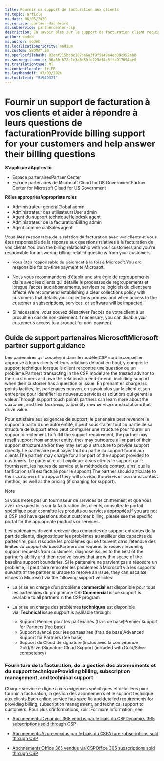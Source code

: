 ```yaml
---
title: Fournir un support de facturation aux clients
ms.topic: article
ms.date: 06/05/2020
ms.service: partner-dashboard
ms.subservice: partnercenter-csp
description: En savoir plus sur le support de facturation client requis par les partenaires du programme CSP. Cela comprend la possession de la relation de facturation client et la réponse aux questions de facturation.
author: sodeb
ms.author: sodeb
ms.localizationpriority: medium
ms.custom: SEOMAY.20
ms.openlocfilehash: 82eaf215bcbc107da6a3f9f5049e4eb89c952ab0
ms.sourcegitcommit: 36a60f672c1c3d6b63fd225d04c5ffa917694ae0
ms.translationtype: MT
ms.contentlocale: fr-FR
ms.lasthandoff: 07/03/2020
ms.locfileid: "85949321"
---
```

# <a name="provide-billing-support-for-your-customers-and-help-answer-their-billing-questions"></a><span data-ttu-id="fcf8d-104">Fournir un support de facturation à vos clients et aider à répondre à leurs questions de facturation</span><span class="sxs-lookup"><span data-stu-id="fcf8d-104">Provide billing support for your customers and help answer their billing questions</span></span>

<span data-ttu-id="fcf8d-105">**S’applique à**</span><span class="sxs-lookup"><span data-stu-id="fcf8d-105">**Applies to**</span></span>

- <span data-ttu-id="fcf8d-106">Espace partenaires</span><span class="sxs-lookup"><span data-stu-id="fcf8d-106">Partner Center</span></span>
- <span data-ttu-id="fcf8d-107">Espace partenaires de Microsoft Cloud for US Government</span><span class="sxs-lookup"><span data-stu-id="fcf8d-107">Partner Center for Microsoft Cloud for US Government</span></span>

<span data-ttu-id="fcf8d-108">**Rôles appropriés**</span><span class="sxs-lookup"><span data-stu-id="fcf8d-108">**Appropriate roles**</span></span>
- <span data-ttu-id="fcf8d-109">Administrateur général</span><span class="sxs-lookup"><span data-stu-id="fcf8d-109">Global admin</span></span>
- <span data-ttu-id="fcf8d-110">Administrateur des utilisateurs</span><span class="sxs-lookup"><span data-stu-id="fcf8d-110">User admin</span></span>
- <span data-ttu-id="fcf8d-111">Agent du support technique</span><span class="sxs-lookup"><span data-stu-id="fcf8d-111">Helpdesk agent</span></span>
- <span data-ttu-id="fcf8d-112">Administrateur de la facturation</span><span class="sxs-lookup"><span data-stu-id="fcf8d-112">Billing admin</span></span>
- <span data-ttu-id="fcf8d-113">Agent commercial</span><span class="sxs-lookup"><span data-stu-id="fcf8d-113">Sales agent</span></span>

<span data-ttu-id="fcf8d-114">Vous êtes responsable de la relation de facturation avec vos clients et vous êtes responsable de la réponse aux questions relatives à la facturation de vos clients.</span><span class="sxs-lookup"><span data-stu-id="fcf8d-114">You own the billing relationship with your customers and you're responsible for answering billing-related questions from your customers.</span></span>

- <span data-ttu-id="fcf8d-115">Vous êtes responsable du paiement à la fois à Microsoft.</span><span class="sxs-lookup"><span data-stu-id="fcf8d-115">You are responsible for on-time payment to Microsoft.</span></span>

- <span data-ttu-id="fcf8d-116">Nous vous recommandons d’établir une stratégie de regroupements clairs avec les clients qui détaille le processus de regroupements et lorsque l’accès aux abonnements, services ou logiciels du client sera affecté.</span><span class="sxs-lookup"><span data-stu-id="fcf8d-116">We recommend establishing a clear collections policy with customers that details your collections process and when access to the customer's subscriptions, services, or software will be impacted.</span></span>

- <span data-ttu-id="fcf8d-117">Si nécessaire, vous pouvez désactiver l’accès de votre client à un produit en cas de non-paiement.</span><span class="sxs-lookup"><span data-stu-id="fcf8d-117">If necessary, you can disable your customer's access to a product for non-payment.</span></span>

## <a name="microsoft-partner-support-guidance"></a><span data-ttu-id="fcf8d-118">Guide de support partenaires Microsoft</span><span class="sxs-lookup"><span data-stu-id="fcf8d-118">Microsoft partner support guidance</span></span>

<span data-ttu-id="fcf8d-119">Les partenaires qui coopèrent dans le modèle CSP sont le conseiller approuvé à leurs clients et leurs relations de bout en bout, y compris le support technique lorsque le client rencontre une question ou un problème.</span><span class="sxs-lookup"><span data-stu-id="fcf8d-119">Partners transacting in the CSP model are the trusted advisor to their customers and own the relationship end-to-end, including support when their customer has a question or issue.</span></span> <span data-ttu-id="fcf8d-120">En prenant en charge les points tactiles, les partenaires peuvent en savoir plus sur le client et son entreprise pour identifier les nouveaux services et solutions qui gèrent la valeur.</span><span class="sxs-lookup"><span data-stu-id="fcf8d-120">Through support touch points partners can learn more about the customer, and their business, to identify new services and solutions that drive value.</span></span>

<span data-ttu-id="fcf8d-121">Pour satisfaire aux exigences de support, le partenaire peut revendre le support à partir d’une autre entité, il peut sous-traiter tout ou partie de sa structure de support et/ou peut configurer une structure pour fournir un support directement.</span><span class="sxs-lookup"><span data-stu-id="fcf8d-121">To fulfill the support requirement, the partner may resell support from another entity, they may outsource all or part of their support structure and/or they may set up a structure to provide support directly.</span></span>  <span data-ttu-id="fcf8d-122">Le partenaire peut payer tout ou partie du support fourni aux clients.</span><span class="sxs-lookup"><span data-stu-id="fcf8d-122">The partner may charge for all or part of the support provided to customers.</span></span> <span data-ttu-id="fcf8d-123">Le partenaire doit expliquer à ses clients le support qu’ils fournissent, les heures de service et la méthode de contact, ainsi que la tarification (s’il est facturé pour le support).</span><span class="sxs-lookup"><span data-stu-id="fcf8d-123">The partner should articulate to their customers the support they will provide, the service hours and contact method, as well as the pricing (if charging for support).</span></span> 

>[!Note]
><span data-ttu-id="fcf8d-124">Si vous n’êtes pas un fournisseur de services de chiffrement et que vous avez des questions sur la facturation des clients, consultez le portail spécifique pour connaître les produits ou services appropriés.</span><span class="sxs-lookup"><span data-stu-id="fcf8d-124">If you are not a CSP and have questions about customer billing, please see the specific portal for the appropriate products or services.</span></span>

<span data-ttu-id="fcf8d-125">Les partenaires doivent recevoir des demandes de support entrantes de la part de clients, diagnostiquer les problèmes au meilleur des capacités du partenaire, puis résoudre les problèmes qui se trouvent dans l’étendue des limites du support de base.</span><span class="sxs-lookup"><span data-stu-id="fcf8d-125">Partners are required to receive incoming support requests from customers, diagnose issues to the best of the partner's ability and then resolve issues that are within scope of the baseline support boundaries.</span></span> <span data-ttu-id="fcf8d-126">Si le partenaire ne parvient pas à résoudre un problème, il peut faire remonter les problèmes à Microsoft via les supports suivants :</span><span class="sxs-lookup"><span data-stu-id="fcf8d-126">If the partner is unable to resolve an issue, they can escalate issues to Microsoft via the following support vehicles:</span></span>

- <span data-ttu-id="fcf8d-127">La prise en charge d’un problème **commercial** est disponible pour tous les partenaires du programme CSP</span><span class="sxs-lookup"><span data-stu-id="fcf8d-127">**Commercial** issue support is available to all partners in the CSP program</span></span>

- <span data-ttu-id="fcf8d-128">La prise en charge des problèmes **techniques** est disponible via :</span><span class="sxs-lookup"><span data-stu-id="fcf8d-128">**Technical** issue support is available through:</span></span>

  - <span data-ttu-id="fcf8d-129">Support Premier pour les partenaires (frais de base)</span><span class="sxs-lookup"><span data-stu-id="fcf8d-129">Premier Support for Partners (fee base)</span></span>
  - <span data-ttu-id="fcf8d-130">Support avancé pour les partenaires (frais de base)</span><span class="sxs-lookup"><span data-stu-id="fcf8d-130">Advanced Support for Partners (fee base)</span></span>
  - <span data-ttu-id="fcf8d-131">Support du Cloud de signature (inclus avec la compétence Gold/Silver)</span><span class="sxs-lookup"><span data-stu-id="fcf8d-131">Signature Cloud Support (included with Gold/Silver competency)</span></span>

### <a name="providing-billing-subscription-management-and-technical-support"></a><span data-ttu-id="fcf8d-132">Fourniture de la facturation, de la gestion des abonnements et du support technique</span><span class="sxs-lookup"><span data-stu-id="fcf8d-132">Providing billing, subscription management, and technical support</span></span> 

<span data-ttu-id="fcf8d-133">Chaque service en ligne a des exigences spécifiques et détaillées pour fournir la facturation, la gestion des abonnements et le support technique aux clients.</span><span class="sxs-lookup"><span data-stu-id="fcf8d-133">Each online service has specific and detailed requirements for providing billing, subscription management, and technical support to customers.</span></span> <span data-ttu-id="fcf8d-134">Pour plus d'informations, voir :</span><span class="sxs-lookup"><span data-stu-id="fcf8d-134">For more information, see:</span></span>

- [<span data-ttu-id="fcf8d-135">Abonnements Dynamics 365 vendus par le biais du CSP</span><span class="sxs-lookup"><span data-stu-id="fcf8d-135">Dynamics 365 subscriptions sold through CSP</span></span>](https://www.microsoftpartnercommunity.com/t5/CSP/Microsoft-Partner-Support-Guidance/m-p/5262#M30)

- [<span data-ttu-id="fcf8d-136">Abonnements Azure vendus par le biais du CSP</span><span class="sxs-lookup"><span data-stu-id="fcf8d-136">Azure subscriptions sold through CSP</span></span>](https://www.microsoftpartnercommunity.com/t5/CSP/Microsoft-Partner-Support-Guidance/m-p/5263#M31)

- [<span data-ttu-id="fcf8d-137">Abonnements Office 365 vendus via CSP</span><span class="sxs-lookup"><span data-stu-id="fcf8d-137">Office 365 subscriptions sold through CSP</span></span>](https://www.microsoftpartnercommunity.com/t5/CSP/Microsoft-Partner-Support-Guidance/m-p/5264#M32)
 